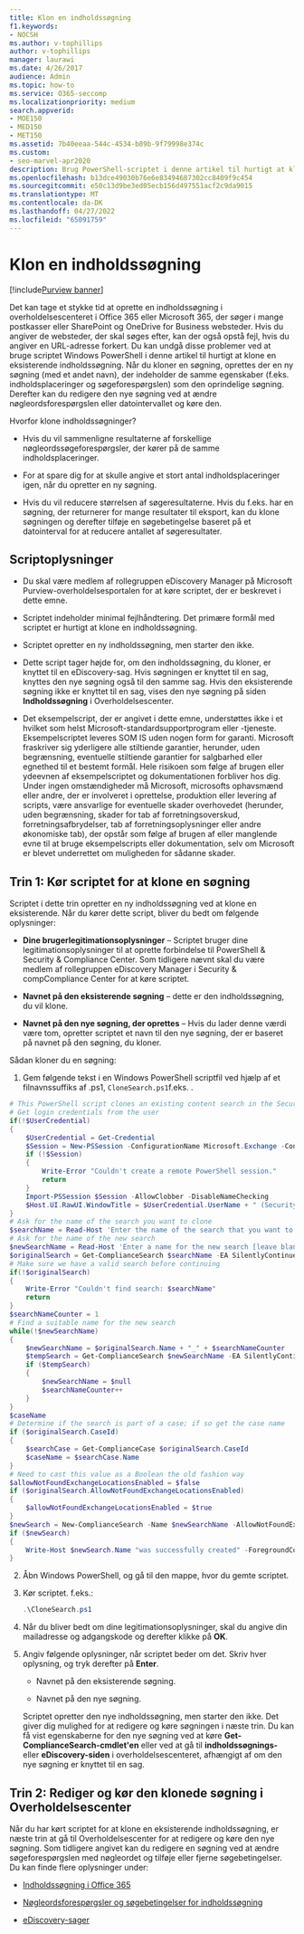 ```yaml
---
title: Klon en indholdssøgning
f1.keywords:
- NOCSH
ms.author: v-tophillips
author: v-tophillips
manager: laurawi
ms.date: 4/26/2017
audience: Admin
ms.topic: how-to
ms.service: O365-seccomp
ms.localizationpriority: medium
search.appverid:
- MOE150
- MED150
- MET150
ms.assetid: 7b40eeaa-544c-4534-b89b-9f79998e374c
ms.custom:
- seo-marvel-apr2020
description: Brug PowerShell-scriptet i denne artikel til hurtigt at klone en eksisterende indholdssøgning i overholdelsescenteret i Office 365 eller Microsoft 365.
ms.openlocfilehash: b13dce49030b76e6e83494687302cc8409f9c454
ms.sourcegitcommit: e50c13d9be3ed05ecb156d497551acf2c9da9015
ms.translationtype: MT
ms.contentlocale: da-DK
ms.lasthandoff: 04/27/2022
ms.locfileid: "65091759"
---
```

# <a name="clone-a-content-search"></a>Klon en indholdssøgning

[!include[Purview banner](../includes/purview-rebrand-banner.md)]

Det kan tage et stykke tid at oprette en indholdssøgning i overholdelsescenteret i Office 365 eller Microsoft 365, der søger i mange postkasser eller SharePoint og OneDrive for Business websteder. Hvis du angiver de websteder, der skal søges efter, kan der også opstå fejl, hvis du angiver en URL-adresse forkert. Du kan undgå disse problemer ved at bruge scriptet Windows PowerShell i denne artikel til hurtigt at klone en eksisterende indholdssøgning. Når du kloner en søgning, oprettes der en ny søgning (med et andet navn), der indeholder de samme egenskaber (f.eks. indholdsplaceringer og søgeforespørgslen) som den oprindelige søgning. Derefter kan du redigere den nye søgning ved at ændre nøgleordsforespørgslen eller datointervallet og køre den.
  
Hvorfor klone indholdssøgninger?
  
- Hvis du vil sammenligne resultaterne af forskellige nøgleordssøgeforespørgsler, der kører på de samme indholdsplaceringer.
    
- For at spare dig for at skulle angive et stort antal indholdsplaceringer igen, når du opretter en ny søgning.
    
- Hvis du vil reducere størrelsen af søgeresultaterne. Hvis du f.eks. har en søgning, der returnerer for mange resultater til eksport, kan du klone søgningen og derefter tilføje en søgebetingelse baseret på et datointerval for at reducere antallet af søgeresultater.
  
## <a name="script-information"></a>Scriptoplysninger

- Du skal være medlem af rollegruppen eDiscovery Manager på Microsoft Purview-overholdelsesportalen for at køre scriptet, der er beskrevet i dette emne.
    
- Scriptet indeholder minimal fejlhåndtering. Det primære formål med scriptet er hurtigt at klone en indholdssøgning.
    
- Scriptet opretter en ny indholdssøgning, men starter den ikke.
    
- Dette script tager højde for, om den indholdssøgning, du kloner, er knyttet til en eDiscovery-sag. Hvis søgningen er knyttet til en sag, knyttes den nye søgning også til den samme sag. Hvis den eksisterende søgning ikke er knyttet til en sag, vises den nye søgning på siden **Indholdssøgning** i Overholdelsescenter. 
    
- Det eksempelscript, der er angivet i dette emne, understøttes ikke i et hvilket som helst Microsoft-standardsupportprogram eller -tjeneste. Eksempelscriptet leveres SOM IS uden nogen form for garanti. Microsoft fraskriver sig yderligere alle stiltiende garantier, herunder, uden begrænsning, eventuelle stiltiende garantier for salgbarhed eller egnethed til et bestemt formål. Hele risikoen som følge af brugen eller ydeevnen af eksempelscriptet og dokumentationen forbliver hos dig. Under ingen omstændigheder må Microsoft, microsofts ophavsmænd eller andre, der er involveret i oprettelse, produktion eller levering af scripts, være ansvarlige for eventuelle skader overhovedet (herunder, uden begrænsning, skader for tab af forretningsoverskud, forretningsafbrydelser, tab af forretningsoplysninger eller andre økonomiske tab), der opstår som følge af brugen af eller manglende evne til at bruge eksempelscripts eller dokumentation,  selv om Microsoft er blevet underrettet om muligheden for sådanne skader.
  
## <a name="step-1-run-the-script-to-clone-a-search"></a>Trin 1: Kør scriptet for at klone en søgning

Scriptet i dette trin opretter en ny indholdssøgning ved at klone en eksisterende. Når du kører dette script, bliver du bedt om følgende oplysninger:
  
- **Dine brugerlegitimationsoplysninger** – Scriptet bruger dine legitimationsoplysninger til at oprette forbindelse til PowerShell & Security & Compliance Center. Som tidligere nævnt skal du være medlem af rollegruppen eDiscovery Manager i Security & compCompliance Center for at køre scriptet. 
    
- **Navnet på den eksisterende søgning** – dette er den indholdssøgning, du vil klone. 
    
- **Navnet på den nye søgning, der oprettes** – Hvis du lader denne værdi være tom, opretter scriptet et navn til den nye søgning, der er baseret på navnet på den søgning, du kloner. 
    
Sådan kloner du en søgning:
  
1. Gem følgende tekst i en Windows PowerShell scriptfil ved hjælp af et filnavnssuffiks af .ps1, `CloneSearch.ps1`f.eks. .
    
  ```powershell
  # This PowerShell script clones an existing content search in the Security &amp; Compliance Center.
  # Get login credentials from the user
  if(!$UserCredential)
  {
      $UserCredential = Get-Credential
      $Session = New-PSSession -ConfigurationName Microsoft.Exchange -ConnectionUri https://ps.compliance.protection.outlook.com/powershell-liveid -Credential $UserCredential -Authentication Basic -AllowRedirection
      if (!$Session)
      {
          Write-Error "Couldn't create a remote PowerShell session."
          return
      }
      Import-PSSession $Session -AllowClobber -DisableNameChecking
      $Host.UI.RawUI.WindowTitle = $UserCredential.UserName + " (Security & Compliance Center)"
  }
  # Ask for the name of the search you want to clone
  $searchName = Read-Host 'Enter the name of the search that you want to clone'
  # Ask for the name of the new search
  $newSearchName = Read-Host 'Enter a name for the new search [leave blank to automatically generate a name]'
  $originalSearch = Get-ComplianceSearch $searchName -EA SilentlyContinue
  # Make sure we have a valid search before continuing
  if(!$originalSearch)
  {
      Write-Error "Couldn't find search: $searchName"
      return
  }
  $searchNameCounter = 1
  # Find a suitable name for the new search
  while(!$newSearchName)
  {
      $newSearchName = $originalSearch.Name + "_" + $searchNameCounter
      $tempSearch = Get-ComplianceSearch $newSearchName -EA SilentlyContinue
      if ($tempSearch)
      {
          $newSearchName = $null
          $searchNameCounter++
      }
  }
  $caseName
  # Determine if the search is part of a case; if so get the case name
  if ($originalSearch.CaseId)
  {
      $searchCase = Get-ComplianceCase $originalSearch.CaseId
      $caseName = $searchCase.Name
  }
  # Need to cast this value as a Boolean the old fashion way
  $allowNotFoundExchangeLocationsEnabled = $false
  if ($originalSearch.AllowNotFoundExchangeLocationsEnabled)
  {
      $allowNotFoundExchangeLocationsEnabled = $true
  }
  $newSearch = New-ComplianceSearch -Name $newSearchName -AllowNotFoundExchangeLocationsEnabled $allowNotFoundExchangeLocationsEnabled -Case $caseName -ContentMatchQuery $originalSearch.ContentMatchQuery -Description $originalSearch.Description -ExchangeLocation $originalSearch.ExchangeLocation -ExchangeLocationExclusion $originalSearch.ExchangeLocationExclusion -Language $originalSearch.Language -SharePointLocation $originalSearch.SharePointLocation -SharePointLocationExclusion $originalSearch.SharePointLocationExclusion -PublicFolderLocation $originalSearch.PublicFolderLocation
  if ($newSearch)
  {
      Write-Host $newSearch.Name "was successfully created" -ForegroundColor Yellow
  }
  ```

2. Åbn Windows PowerShell, og gå til den mappe, hvor du gemte scriptet.
    
3. Kør scriptet. f.eks.:
    
    ```powershell
    .\CloneSearch.ps1
    ```

4. Når du bliver bedt om dine legitimationsoplysninger, skal du angive din mailadresse og adgangskode og derefter klikke på **OK**.
    
5. Angiv følgende oplysninger, når scriptet beder om det. Skriv hver oplysning, og tryk derefter på **Enter**.
    
    - Navnet på den eksisterende søgning.
    
    - Navnet på den nye søgning.
    
    Scriptet opretter den nye indholdssøgning, men starter den ikke. Det giver dig mulighed for at redigere og køre søgningen i næste trin. Du kan få vist egenskaberne for den nye søgning ved at køre **Get-ComplianceSearch-cmdlet'en** eller ved at gå til **indholdssøgnings-** eller **eDiscovery-siden** i overholdelsescenteret, afhængigt af om den nye søgning er knyttet til en sag. 
  
## <a name="step-2-edit-and-run-the-cloned-search-in-the-compliance-center"></a>Trin 2: Rediger og kør den klonede søgning i Overholdelsescenter

Når du har kørt scriptet for at klone en eksisterende indholdssøgning, er næste trin at gå til Overholdelsescenter for at redigere og køre den nye søgning. Som tidligere angivet kan du redigere en søgning ved at ændre søgeforespørgslen med nøgleordet og tilføje eller fjerne søgebetingelser. Du kan finde flere oplysninger under:
  
- [Indholdssøgning i Office 365](content-search.md)
    
- [Nøgleordsforespørgsler og søgebetingelser for indholdssøgning](keyword-queries-and-search-conditions.md)
    
- [eDiscovery-sager](./get-started-core-ediscovery.md)
